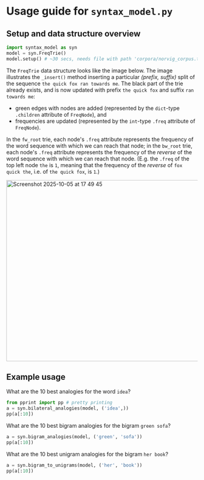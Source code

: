 # Usage guide for `syntax_model.py`

## Setup and data structure overview

```python
import syntax_model as syn
model = syn.FreqTrie()
model.setup() # ~30 secs, needs file with path 'corpora/norvig_corpus.txt'
```
The `FreqTrie` data structure looks like the image below. The image illustrates the `_insert()` method inserting a particular _(prefix, suffix)_ split of the sequence `the quick fox ran towards me`. The black part of the trie already exists, and is now updated with prefix `the quick fox` and suffix `ran towards me`:
- green edges with nodes are added (represented by the `dict`-type `.children` attribute of `FreqNode`), and
- frequencies are updated (represented by the `int`-type `.freq` attribute of `FreqNode`).

In the `fw_root` trie, each node's `.freq` attribute represents the frequency of the word sequence with which we can reach that node; in the `bw_root` trie, each node's `.freq` attribute represents the frequency of the _reverse_ of the word sequence with which we can reach that node. (E.g. the `.freq` of the top left node `the` is `1`, meaning that the frequency of the _reverse_ of `fox quick the`, i.e. of `the quick fox`, is `1`.)

<img width="799" height="477" alt="Screenshot 2025-10-05 at 17 49 45" src="https://github.com/user-attachments/assets/92d3998f-4fcf-4762-a3e3-495947dd33dc" />


## Example usage

What are the 10 best analogies for the word `idea`?
```python
from pprint import pp # pretty printing
a = syn.bilateral_analogies(model, ('idea',))
pp(a[:10])
```
What are the 10 best bigram analogies for the bigram `green sofa`?
```python
a = syn.bigram_analogies(model, ('green', 'sofa'))
pp(a[:10])
```
What are the 10 best unigram analogies for the bigram `her book`?
```python
a = syn.bigram_to_unigrams(model, ('her', 'book'))
pp(a[:10])
```
